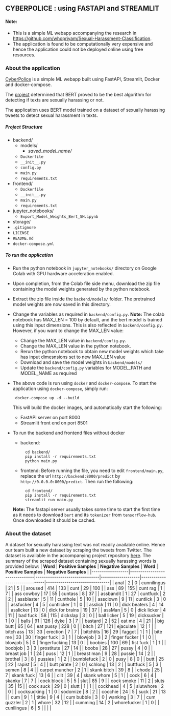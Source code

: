## CYBERPOLICE : using FASTAPI and STREAMLIT

#### Note:
- This is a simple ML webapp accompanying the research in https://github.com/whopriyam/Sexual-Harassment-Classification.
- The application is found to be computationally very expensive and hence the application could not be deployed online using free resources.


### About the application
[CyberPolice](https://github.com/whopriyam/Sexual-Harassment-Classification) is a simple ML webapp built using FastAPI, Streamlit, Docker and docker-compose.

The [project](https://github.com/whopriyam/Sexual-Harassment-Classification) determined that BERT proved to be the best algorithm for detecting if texts are sexually harassing or not.

The application uses BERT model trained on a dataset of sexually harassing tweets to detect sexual harassment in texts.
##### Project Structure

* backend/
  * models/
    * *saved_model_name/*
  * `Dockerfile`
  * `__init__.py`
  * `config.py`
  * `main.py`
  * `requirements.txt`
* frontend/
  * `Dockerfile`
  * `__init__.py`
  * `main.py`
  * `requirements.txt`
* jupyter_notebooks/
  * `Export_Model_Weights_Bert_SH.ipynb`
* storage/
* `.gitignore`
* `LICENSE`
* `README.md`
* `docker-compose.yml`


##### To run the application

 - Run the python notebook in `jupyter_notebooks/` directory on Google Colab with GPU hardware acceleration enabled.
 - Upon completion, from the Colab file side menu, download the zip file containing the model weights generated by the python notebook.
 - Extract the zip file inside the `backend/models/` folder. The pretrained model weights are now saved in this directory.
 - Change the variables as required in `backend/config.py`.
		**Note:**
		The colab notebook has MAX_LEN = 100 by default, and the bert model is trained using this input dimensions. This is also reflected in `backend/config.py`.
		However, if you want to change the MAX_LEN value:

	 - Change the MAX_LEN value in `backend/config.py`.
	 - Change the MAX_LEN value in the python notebook.
	 - Rerun the python notebook to obtain new model weights which take has input dimesnsions set to new MAX_LEN value
	 - Download and save the model weights in `backend/models/`
	 - Update the `backend/config.py` variables for MODEL_PATH and MODEL_NAME as required


 - The above code is run using `docker` and `docker-compose`. To start the application using `docker-compose`, simply run:


	    docker-compose up -d --build

	This will build the docker images, and automatically start the following:
	- FastAPI server on port 8000
	- Streamlit front end on port 8501
- To run the backend and frontend files without docker
	- backend:


		    cd backend/
		    pip install -r requirements.txt
		    python main.py

	- frontend:
		Before running the file, you need to edit `frontend/main.py`, replace the url `http://backend:8000/predict` by `http://0.0.0.0:8000/predict`. Then run the following:


		    cd frontend/
		    pip install -r requirements.txt
		    streamlit run main.py
	**Note:** The fastapi server usually takes some time to start the first time as it needs to download `bert` and its `tokenizer` from `tensorflow-hub`. Once downloaded it should be cached.

### About the dataset
A dataset for sexually harassing text was not readily available online. Hence our team built a new dataset by scraping the tweets from Twitter. The dataset is available in the accompanying project repository [here](https://github.com/whopriyam/Sexual-Harassment-Classification/blob/main/Labelled_Tweets/Cleaned_tweets.csv).
The summary of the scraped dataset containing sexually harassing words is provided below:
| **Word**  | **Positive Samples** | **Negative Samples** | **Word** | **Positive Samples** | **Negative Samples** |
|------------------|-------------------------------|-------------------------------|-------------------|-------------------------------|-------------------------------|
| anal             | 2                             | 0                             | cunnilingus       | 21                            | 5                             |
| aroused          | 414                           | 133                           | cunt              | 29                            | 100                           |
| ass              | 89                            | 155                           | cunt rag          | 1                             | 7                             |
| ass cowboy       | 17                            | 55                            | cuntass           | 8                             | 37                            |
| assbandit        | 1                             | 27                            | cuntfuck          | 2                             | 2                             |
| assblaster       | 5                             | 11                            | cunthole          | 5                             | 10                            |
| assclown         | 9                             | 11                            | cuntlick          | 3                             | 0                             |
| assfucker        | 4                             | 5                             | cuntlicker        | 1                             | 0                             |
| asslick          | 11                            | 0                             | dick beaters      | 4                             | 14                            |
| asslicker        | 13                            | 0                             | dick for brains   | 19                            | 37                            |
| assMan           | 5                             | 0                             | dick licker       | 4                             | 11                            |
| bad fuck         | 58                            | 115                           | dickslap          | 3                             | 0                             |
| ball licker      | 5                             | 19                            | dicksucker        | 1                             | 0                             |
| balls            | 91                            | 126                           | dyke              | 3                             | 7                             |
| bastard          | 2                             | 52                            | eat me            | 4                             | 21                            |
| big butt         | 65                            | 64                            | eat pussy         | 228                           | 0                             |
| bitch            | 27                            | 121                           | ejaculate         | 12                            | 1                             |
| bitch ass        | 13                            | 33                            | erection          | 7                             | 7                             |
| bitchtits        | 16                            | 29                            | faggot            | 1                             | 1                             |
| bite me          | 33                            | 30                            | finger fuck       | 3                             | 1                             |
| blowjob          | 3                             | 2                             | finger fucker     | 1                             | 0                             |
| blowjob          | 5                             | 0                             | fingerfucking     | 13                            | 0                             |
| boobies          | 100                           | 69                            | fist fuck         | 1                             | 1                             |
| boobjob          | 3                             | 3                             | prostitute        | 27                            | 14                            |
| boobs            | 28                            | 27                            | pussy             | 4                             | 0                             |
| breast job       | 1                             | 24                            | puss              | 12                            | 1                             |
| breast man       | 9                             | 28                            | pussie            | 14                            | 2                             |
| brothel          | 3                             | 8                             | pussies           | 1                             | 2                             |
| bumblefuck       | 2                             | 0                             | pusy              | 8                             | 0                             |
| butt             | 25                            | 22                            | rapist            | 5                             | 4                             |
| butt pirate      | 2                             | 0                             | schlong           | 13                            | 2                             |
| buttfuck         | 5                             | 3                             | semen             | 8                             | 4                             |
| carpet   muncher | 2                             | 1                             | skank bitch       | 39                            | 8                             |
| chode            | 25                            | 7                             | skank fuck        | 13                            | 6                             |
| clit             | 39                            | 4                             | skank whore       | 5                             | 1                             |
| cock             | 6                             | 4                             | skanky            | 7                             | 7                             |
| cock block       | 5                             | 5                             | slut              | 85                            | 9                             |
| cock smoke       | 11                            | 2                             | sluts             | 35                            | 15                            |
| cock suck        | 29                            | 0                             | slutt             | 1                             | 1                             |
| cockhead         | 4                             | 5                             | slutwhore         | 2                             | 0                             |
| cocksucking      | 1                             | 0                             | sodomize          | 8                             | 2                             |
| coochie          | 24                            | 5                             | suck              | 21                            | 13                            |
| cum              | 9                             | 1                             | tittie            | 9                             | 4                             |
| cum bubble       | 3                             | 0                             | wanking           | 3                             | 7                             |
| cum guzzler      | 2                             | 1                             | whore             | 32                            | 12                            |
| cumming          | 14                            | 2                             | whorefucker       | 1                             | 0                             |
| cunilingus       | 6                             | 5                             |                   |                               |                               |

